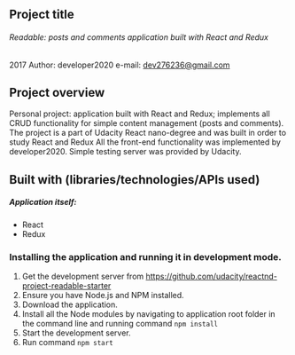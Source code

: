 ## Project title
###### Readable: posts and comments application built with React and Redux

2017
Author:  developer2020 
e-mail:  dev276236@gmail.com

## Project overview
Personal project:
application built with React and Redux; implements all CRUD functionality 
for  simple content management (posts and comments). 
The project is a part of Udacity React nano-degree and was built in order 
to study React and Redux All the front-end functionality was 
implemented by developer2020. Simple testing server was provided by Udacity.

## Built with (libraries/technologies/APIs used)
##### Application itself:
* React
* Redux

### Installing the application and running it in development mode.
1. Get the development server from https://github.com/udacity/reactnd-project-readable-starter
2. Ensure you have Node.js and NPM installed.
3. Download the application. 
4. Install all the Node modules by navigating to application root folder in the command line and 
running command 
`npm install` 
5. Start the development server.
6. Run command 
`npm start` 



